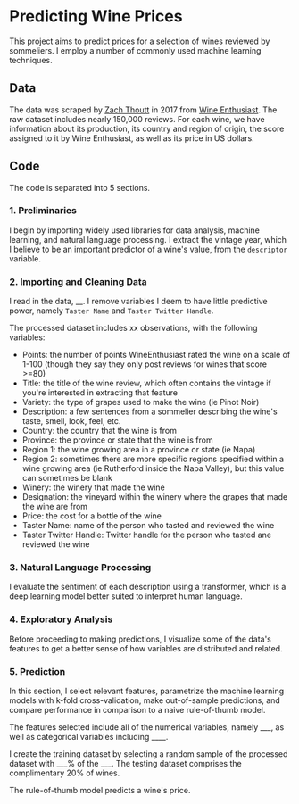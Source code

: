 # Predicting Wine Prices
This project aims to predict prices for a selection of wines reviewed by sommeliers. I employ a number of commonly used machine learning techniques.

## Data
The data was scraped by [Zach Thoutt](https://github.com/zackthoutt/wine-deep-learning) in 2017 from [Wine Enthusiast](https://www.wineenthusiast.com/?s=&search_type=shop). The raw dataset includes nearly 150,000 reviews. For each wine, we have information about its production, its country and region of origin, the score assigned to it by Wine Enthusiast, as well as its price in US dollars.

## Code
The code is separated into 5 sections.

### 1. Preliminaries
I begin by importing widely used libraries for data analysis, machine learning, and natural language processing. I extract the vintage year, which I believe to be an important predictor of a wine's value, from the `descriptor` variable.

### 2. Importing and Cleaning Data
I read in the data, __. I remove variables I deem to have little predictive power, namely `Taster Name` and `Taster Twitter Handle`. 

The processed dataset includes xx observations, with the following variables:

- Points: the number of points WineEnthusiast rated the wine on a scale of 1-100 (though they say they only post reviews for wines that score >=80)
- Title: the title of the wine review, which often contains the vintage if you're interested in extracting that feature
- Variety: the type of grapes used to make the wine (ie Pinot Noir)
- Description: a few sentences from a sommelier describing the wine's taste, smell, look, feel, etc.
- Country: the country that the wine is from
- Province: the province or state that the wine is from
- Region 1: the wine growing area in a province or state (ie Napa)
- Region 2: sometimes there are more specific regions specified within a wine growing area (ie Rutherford inside the Napa Valley), but this value can sometimes be blank
- Winery: the winery that made the wine
- Designation: the vineyard within the winery where the grapes that made the wine are from
- Price: the cost for a bottle of the wine
- Taster Name: name of the person who tasted and reviewed the wine
- Taster Twitter Handle: Twitter handle for the person who tasted ane reviewed the wine

### 3. Natural Language Processing
I evaluate the sentiment of each description using a transformer, which is a deep learning model better suited to interpret human language.

### 4. Exploratory Analysis
Before proceeding to making predictions, I visualize some of the data's features to get a better sense of how variables are distributed and related.

### 5. Prediction
In this section, I select relevant features, parametrize the machine learning models with k-fold cross-validation, make out-of-sample predictions, and compare performance in comparison to a naive rule-of-thumb model.

The features selected include all of the numerical variables, namely ___, as well as categorical variables including ____.

I create the training dataset by selecting a random sample of the processed dataset with ___% of the ___. The testing dataset comprises the complimentary 20% of wines.

The rule-of-thumb model predicts a wine's price.
